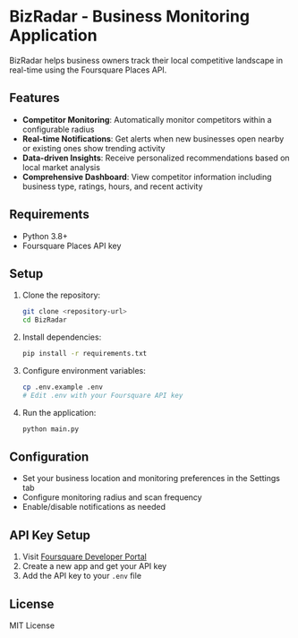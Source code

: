 # BizRadar - Business Monitoring Application

BizRadar helps business owners track their local competitive landscape in real-time using the Foursquare Places API.

## Features

- **Competitor Monitoring**: Automatically monitor competitors within a configurable radius
- **Real-time Notifications**: Get alerts when new businesses open nearby or existing ones show trending activity
- **Data-driven Insights**: Receive personalized recommendations based on local market analysis
- **Comprehensive Dashboard**: View competitor information including business type, ratings, hours, and recent activity

## Requirements

- Python 3.8+
- Foursquare Places API key

## Setup

1. Clone the repository:
   ```bash
   git clone <repository-url>
   cd BizRadar
   ```

2. Install dependencies:
   ```bash
   pip install -r requirements.txt
   ```

3. Configure environment variables:
   ```bash
   cp .env.example .env
   # Edit .env with your Foursquare API key
   ```

4. Run the application:
   ```bash
   python main.py
   ```

## Configuration

- Set your business location and monitoring preferences in the Settings tab
- Configure monitoring radius and scan frequency
- Enable/disable notifications as needed

## API Key Setup

1. Visit [Foursquare Developer Portal](https://developer.foursquare.com/)
2. Create a new app and get your API key
3. Add the API key to your `.env` file

## License

MIT License

